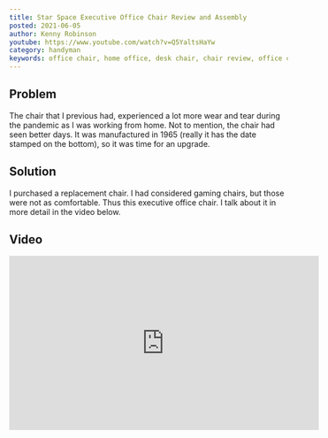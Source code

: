 ```yaml
---
title: Star Space Executive Office Chair Review and Assembly
posted: 2021-06-05
author: Kenny Robinson
youtube: https://www.youtube.com/watch?v=Q5YaltsHaYw
category: handyman
keywords: office chair, home office, desk chair, chair review, office chair review, executive chair
---
```


## Problem

The chair that I previous had, experienced a lot more wear and tear during the pandemic as I was working 
from home. Not to mention, the chair had seen better days. It was manufactured in 1965 (really it has the
date stamped on the bottom), so it was time for an upgrade.

## Solution

I purchased a replacement chair. I had considered gaming chairs, but those were not as comfortable. Thus 
this executive office chair. I talk about it in more detail in the video below.

## Video

<iframe width="560" height="315" src="https://www.youtube.com/embed/Q5YaltsHaYw" frameborder="0" allow="autoplay; encrypted-media" allowfullscreen class="youtube"></iframe>

